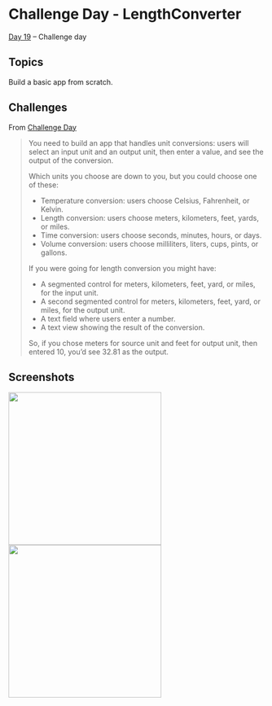 # Challenge Day - LengthConverter

[Day 19](https://www.hackingwithswift.com/100/swiftui/19) –  Challenge day

## Topics

Build a basic app from scratch.

## Challenges

From [Challenge Day](https://www.hackingwithswift.com/100/swiftui/19)
>You need to build an app that handles unit conversions: users will select an input unit and an output unit, then enter a value, and see the output of the conversion.
>
>Which units you choose are down to you, but you could choose one of these:
>
>- Temperature conversion: users choose Celsius, Fahrenheit, or Kelvin.
>- Length conversion: users choose meters, kilometers, feet, yards, or miles.
>- Time conversion: users choose seconds, minutes, hours, or days.
>- Volume conversion: users choose milliliters, liters, cups, pints, or gallons.
>
>If you were going for length conversion you might have:
>
>- A segmented control for meters, kilometers, feet, yard, or miles, for the input unit.
>- A second segmented control for meters, kilometers, feet, yard, or miles, for the output unit.
>- A text field where users enter a number.
>- A text view showing the result of the conversion.
>
>So, if you chose meters for source unit and feet for output unit, then entered 10, you’d see 32.81 as the output.

## Screenshots

<img src="https://github.com/ivanov-mi/100-days-of-SwiftUI/assets/12073144/a73a3525-27f0-4907-9d13-ff747f6bd4ea" width="300">
<img src="https://github.com/ivanov-mi/100-days-of-SwiftUI/assets/12073144/e9732e0d-9144-4a11-a341-6e5ea3dcf5e9" width="300">

